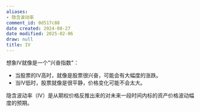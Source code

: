 ```yaml
---
aliases:
- 隐含波动率
comment_id: 0d517c88
date created: 2024-08-27
date modified: 2025-02-06
draw: null
title: IV
---
```

想象IV就像是一个"兴奋指数"：

- 当股票的IV高时，就像是股票很兴奋，可能会有大幅度的涨跌。
- 当IV低时，股票就像是很平静，价格变化可能不会太大。

隐含波动率（IV）是从期权价格反推出来的对未来一段时间内标的资产价格波动幅度的预期。
